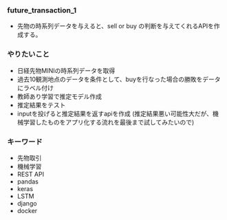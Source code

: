 ### future_transaction_1
- 先物の時系列データを与えると、sell or buy の判断を与えてくれるAPIを作成する。

### やりたいこと
- 日経先物MINIの時系列データを取得
- 過去10観測地点のデータを条件として、buyを行なった場合の勝敗をデータにラベル付け
- 教師あり学習で推定モデル作成
- 推定結果をテスト
- inputを投げると推定結果を返すapiを作成
  (推定結果悪い可能性大だが、機械学習したものをアプリ化する流れを最後まで試してみたいので)

### キーワード
- 先物取引
- 機械学習
- REST API
- pandas
- keras
- LSTM
- django
- docker
